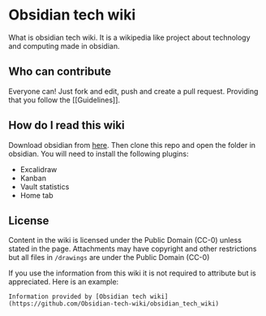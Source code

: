 # Obsidian tech wiki
What is obsidian tech wiki. It is a wikipedia like project about technology and computing made in obsidian.

## Who can contribute
Everyone can! Just fork and edit, push and create a pull request. Providing that you follow the [[Guidelines]].

## How do I read this wiki
Download obsidian from [here](https://obsidian.md/). Then clone this repo and open the folder in obsidian. You will need to install the following plugins:
- Excalidraw
- Kanban
- Vault statistics
- Home tab

## License
Content in the wiki is licensed under the Public Domain (CC-0) unless stated in the page. Attachments may have copyright and other restrictions but all files in `/drawings` are under the Public Domain (CC-0)

If you use the information from this wiki it is not required to attribute but is appreciated. Here is an example:

```
Information provided by [Obsidian tech wiki](https://github.com/Obsidian-tech-wiki/obsidian_tech_wiki)
```
